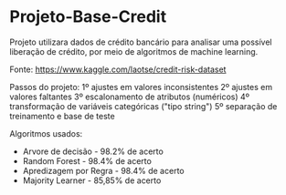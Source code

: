 # Projeto-Base-Credit
Projeto utilizara dados de crédito bancário para analisar uma possível liberação de crédito, por meio de algoritmos de machine learning.

Fonte: https://www.kaggle.com/laotse/credit-risk-dataset

Passos do projeto:
1º ajustes em valores inconsistentes
2º ajustes em valores faltantes
3º escalonamento de atributos (numéricos)
4º transformação de variáveis categóricas ("tipo string")
5º separação de treinamento e base de teste

Algoritmos usados:
- Arvore de decisão - 98.2% de acerto
- Random Forest - 98.4% de acerto
- Apredizagem por Regra - 98.4% de acerto
- Majority Learner - 85,85% de acerto
